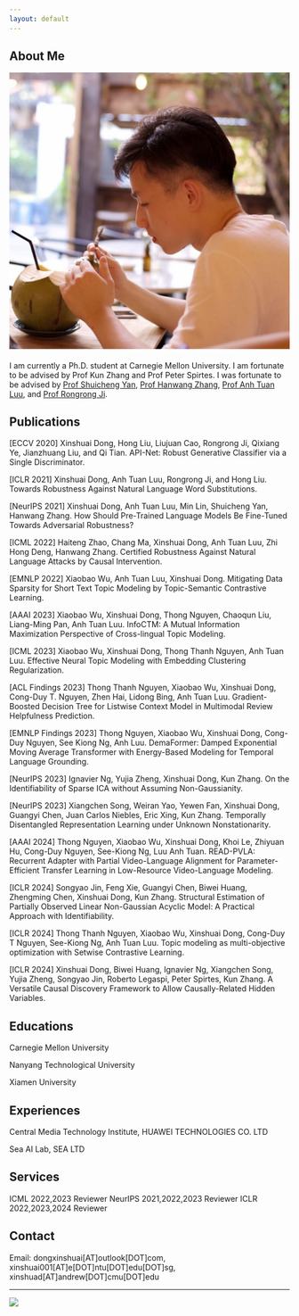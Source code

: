 ```yaml
---
layout: default
---
```


## About Me

<img class="profile-picture" src="me.jpg">

I am currently a Ph.D. student at Carnegie Mellon University. I am fortunate to be advised by Prof Kun Zhang and Prof Peter Spirtes. I was fortunate to be advised by [Prof Shuicheng Yan](https://yanshuicheng.ai/), [Prof Hanwang Zhang](https://personal.ntu.edu.sg/hanwangzhang/), [Prof Anh Tuan Luu](https://tuanluu.github.io/), and [Prof Rongrong Ji](https://mac.xmu.edu.cn/rrji_en/). 

## Publications

[ECCV 2020] Xinshuai Dong, Hong Liu, Liujuan Cao, Rongrong Ji, Qixiang Ye, Jianzhuang Liu, and Qi Tian.
API-Net: Robust Generative Classifier via a Single Discriminator.

[ICLR 2021] Xinshuai Dong, Anh Tuan Luu, Rongrong Ji, and Hong Liu. 
Towards Robustness Against Natural Language Word Substitutions.

[NeurIPS 2021] Xinshuai Dong, Anh Tuan Luu, Min Lin, Shuicheng Yan, Hanwang Zhang.
How Should Pre-Trained Language Models Be Fine-Tuned Towards Adversarial Robustness?

[ICML 2022] Haiteng Zhao, Chang Ma, Xinshuai Dong, Anh Tuan Luu, Zhi Hong Deng, Hanwang Zhang.
Certified Robustness Against Natural Language Attacks by Causal Intervention.

[EMNLP 2022] Xiaobao Wu, Anh Tuan Luu, Xinshuai Dong.
Mitigating Data Sparsity for Short Text Topic Modeling by Topic-Semantic Contrastive Learning.

[AAAI 2023] Xiaobao Wu, Xinshuai Dong, Thong Nguyen, Chaoqun Liu, Liang-Ming Pan, Anh Tuan Luu.
InfoCTM: A Mutual Information Maximization Perspective of Cross-lingual Topic Modeling.

[ICML 2023] Xiaobao Wu, Xinshuai Dong, Thong Thanh Nguyen, Anh Tuan Luu.
Effective Neural Topic Modeling with Embedding Clustering Regularization.

[ACL Findings 2023] Thong Thanh Nguyen, Xiaobao Wu, Xinshuai Dong, Cong-Duy T. Nguyen, Zhen Hai, Lidong Bing, Anh Tuan Luu.
Gradient-Boosted Decision Tree for Listwise Context Model in Multimodal Review Helpfulness Prediction.

[EMNLP Findings 2023] Thong Nguyen, Xiaobao Wu, Xinshuai Dong, Cong-Duy Nguyen, See Kiong Ng, Anh Luu. DemaFormer: Damped Exponential Moving Average Transformer with Energy-Based Modeling for Temporal Language Grounding.

[NeurIPS 2023] Ignavier Ng, Yujia Zheng, Xinshuai Dong, Kun Zhang.
On the Identifiability of Sparse ICA without Assuming Non-Gaussianity.

[NeurIPS 2023] Xiangchen Song, Weiran Yao, Yewen Fan, Xinshuai Dong, Guangyi Chen, Juan Carlos Niebles, Eric Xing, Kun Zhang.
Temporally Disentangled Representation Learning under Unknown Nonstationarity.

[AAAI 2024] Thong Nguyen, Xiaobao Wu, Xinshuai Dong, Khoi Le, Zhiyuan Hu, Cong-Duy Nguyen, See-Kiong Ng, Luu Anh Tuan. READ-PVLA: Recurrent Adapter with Partial Video-Language Alignment for Parameter-Efficient Transfer Learning in Low-Resource Video-Language Modeling.

[ICLR 2024] Songyao Jin, Feng Xie, Guangyi Chen, Biwei Huang, Zhengming Chen, Xinshuai Dong, Kun Zhang. Structural Estimation of Partially Observed Linear Non-Gaussian Acyclic Model: A Practical Approach with Identifiability.

[ICLR 2024] Thong Thanh Nguyen, Xiaobao Wu, Xinshuai Dong, Cong-Duy T Nguyen, See-Kiong Ng, Anh Tuan Luu. Topic modeling as multi-objective optimization with Setwise Contrastive Learning.

[ICLR 2024] Xinshuai Dong, Biwei Huang, Ignavier Ng, Xiangchen Song, Yujia Zheng, Songyao Jin, Roberto Legaspi, Peter Spirtes, Kun Zhang. A Versatile Causal Discovery Framework to Allow Causally-Related Hidden Variables.

## Educations

Carnegie Mellon University

Nanyang Technological University

Xiamen University

## Experiences

Central Media Technology Institute, HUAWEI TECHNOLOGIES CO. LTD

Sea AI Lab, SEA LTD

## Services

ICML 2022,2023 Reviewer
NeurIPS 2021,2022,2023 Reviewer
ICLR 2022,2023,2024 Reviewer

## Contact
Email: dongxinshuai[AT]outlook[DOT]com, xinshuai001[AT]e[DOT]ntu[DOT]edu[DOT]sg, xinshuad[AT]andrew[DOT]cmu[DOT]edu

---

<a href='https://clustrmaps.com/site/1bkfr'  title='Visit tracker'><img src='//clustrmaps.com/map_v2.png?cl=ffffff&w=500&t=tt&d=S1V77A2LG8nEgR2cXpLbOxQn_4f0ACm7qvJJ_0vThA0&co=459edd'/></a>
